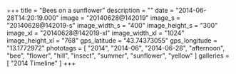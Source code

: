 +++
title = "Bees on a sunflower"
description = ""
date = "2014-06-28T14:20:19.000"
image = "20140628@142019"
image_s = "20140628@142019-s"
image_width_s = "400"
image_height_s = "300"
image_xl = "20140628@142019-xl"
image_width_xl = "1024"
image_height_xl = "768"
gps_latitude = "43.74373055"
gps_longitude = "13.1772972"
phototags = [ "2014", "2014-06", "2014-06-28", "afternoon", "bee", "flower", "hill", "insect", "summer", "sunflower", "yellow" ]
galleries = [ "2014 Timeline" ]
+++
